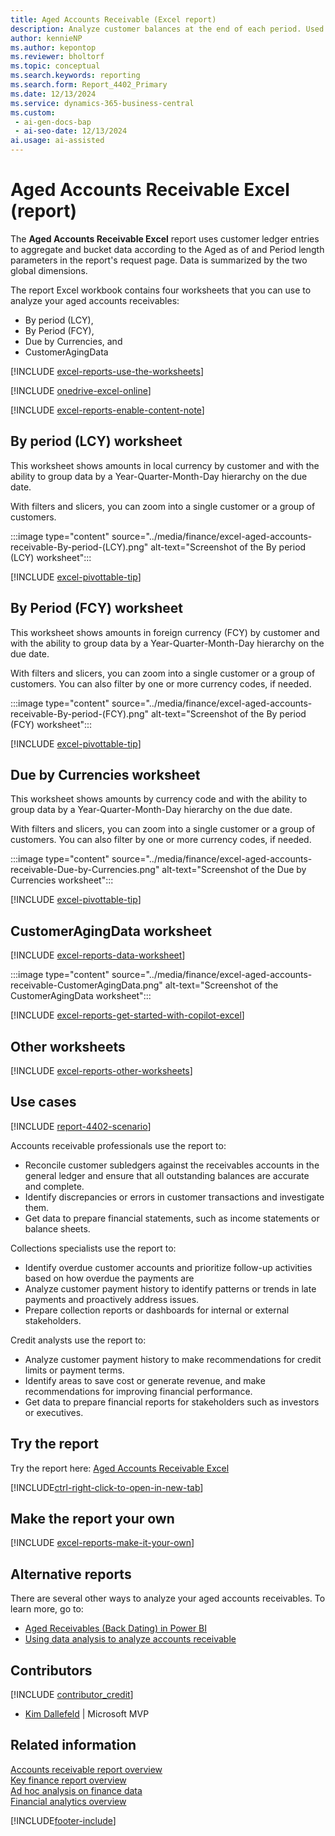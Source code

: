 ```yaml
---
title: Aged Accounts Receivable (Excel report)
description: Analyze customer balances at the end of each period. Used as a gauge to measure the reliability of collectable debts for your customers.
author: kennieNP
ms.author: kepontop
ms.reviewer: bholtorf
ms.topic: conceptual
ms.search.keywords: reporting
ms.search.form: Report_4402_Primary
ms.date: 12/13/2024
ms.service: dynamics-365-business-central
ms.custom:
 - ai-gen-docs-bap
 - ai-seo-date: 12/13/2024
ai.usage: ai-assisted
---
```


# Aged Accounts Receivable Excel (report)

The **Aged Accounts Receivable Excel** report uses customer ledger entries to aggregate and bucket data according to the Aged as of and Period length parameters in the report's request page. Data is summarized by the two global dimensions.

The report Excel workbook contains four worksheets that you can use to analyze your aged accounts receivables:

- By period (LCY),
- By Period (FCY),
- Due by Currencies, and
- CustomerAgingData

[!INCLUDE [excel-reports-use-the-worksheets](../includes/excel-reports-use-the-worksheets.md)]

[!INCLUDE [onedrive-excel-online](../includes/onedrive-excel-online.md)]

[!INCLUDE [excel-reports-enable-content-note](../includes/excel-reports-enable-content-note.md)]

## By period (LCY) worksheet

This worksheet shows amounts in local currency by customer and with the ability to group data by a Year-Quarter-Month-Day hierarchy on the due date.

With filters and slicers, you can zoom into a single customer or a group of customers.

:::image type="content" source="../media/finance/excel-aged-accounts-receivable-By-period-(LCY).png" alt-text="Screenshot of the By period (LCY) worksheet":::

[!INCLUDE [excel-pivottable-tip](../includes/excel-pivottable-tip.md)]

## By Period (FCY) worksheet

This worksheet shows amounts in foreign currency (FCY) by customer and with the ability to group data by a Year-Quarter-Month-Day hierarchy on the due date.

With filters and slicers, you can zoom into a single customer or a group of customers. You can also filter by one or more currency codes, if needed.

:::image type="content" source="../media/finance/excel-aged-accounts-receivable-By-period-(FCY).png" alt-text="Screenshot of the By period (FCY) worksheet":::

[!INCLUDE [excel-pivottable-tip](../includes/excel-pivottable-tip.md)]

## Due by Currencies worksheet

This worksheet shows amounts by currency code and with the ability to group data by a Year-Quarter-Month-Day hierarchy on the due date.

With filters and slicers, you can zoom into a single customer or a group of customers. You can also filter by one or more currency codes, if needed.

:::image type="content" source="../media/finance/excel-aged-accounts-receivable-Due-by-Currencies.png" alt-text="Screenshot of the Due by Currencies worksheet":::

[!INCLUDE [excel-pivottable-tip](../includes/excel-pivottable-tip.md)]

## CustomerAgingData worksheet

[!INCLUDE [excel-reports-data-worksheet](../includes/excel-reports-data-worksheet.md)]

:::image type="content" source="../media/finance/excel-aged-accounts-receivable-CustomerAgingData.png" alt-text="Screenshot of the CustomerAgingData worksheet":::

[!INCLUDE [excel-reports-get-started-with-copilot-excel](../includes/excel-reports-get-started-with-copilot-excel.md)]

## Other worksheets

[!INCLUDE [excel-reports-other-worksheets](../includes/excel-reports-other-worksheets.md)]

## Use cases

[!INCLUDE [report-4402-scenario](../includes/report-4402-scenario-include.md)]

<!-- 
Prompt

Below is a report in an ERP system. Provide 3-4 use cases for different personas working with accounts receivables / collection management.
Format like this:    
  
As a <persona>, use the report to    
* use case 1  
* use case 2    

Do not capitalize the persona names. 

## Report name
Aged Accounts Receivables

## Report description
Shows the amount outstanding with customers broken down into time intervals for the overdue time. The report also displays the part of the customers' balance that isn't due and can be shown with or without document details for each customer. This report is the main report for reconciling customer ledger to G/L. Assuming you don't allow direct posting to the accounts used in the customer posting groups' receivables account, this report is a specification of the amounts you find in the G/L.

### What the report does
Shows the amount of outstanding invoices, credit memos and payments for customers.

You can configure report aging to generate three equal length periods as of the specified date (i.e. three preceding months from the end of the current month). The customer's outstanding balance is then calculated for each period, as well as any balances due before or after the three periods. 

Each period can be named from the actual start/end dates, or the total number of days included (i.e. 1 - 31 days).

A total percentage of outstanding amounts are calculated for each date range, to help you easily identify the current state of collectable customer debts.

The report can either show a summed balance for each customer, or a detailed breakdown of each outstanding document for analysis.

### Use cases
Analyse customer balances at the end of each period. Used as a gauge to measure the reliability of collectable debts for your customers.
Allows easy reconciliation of the customer subledger against the receivables account(s) in the general ledger, assuming that direct posting is disabled. 
This report helps businesses manage and analyze their accounts receivable by providing a clear view of which invoices are overdue and by how long. It's particularly useful for credit and collections teams to prioritize follow-ups and improve cash flow management.

Please include your data sources and URLs

-->

Accounts receivable professionals use the report to:

- Reconcile customer subledgers against the receivables accounts in the general ledger and ensure that all outstanding balances are accurate and complete.
- Identify discrepancies or errors in customer transactions and investigate them.
- Get data to prepare financial statements, such as income statements or balance sheets.

Collections specialists use the report to:

- Identify overdue customer accounts and prioritize follow-up activities based on how overdue the payments are
- Analyze customer payment history to identify patterns or trends in late payments and proactively address issues.
- Prepare collection reports or dashboards for internal or external stakeholders.

Credit analysts use the report to:

- Analyze customer payment history to make recommendations for credit limits or payment terms.
- Identify areas to save cost or generate revenue, and make recommendations for improving financial performance.
- Get data to prepare financial reports for stakeholders such as investors or executives.

## Try the report

Try the report here: [Aged Accounts Receivable Excel](https://businesscentral.dynamics.com?report=4402)

[!INCLUDE[ctrl-right-click-to-open-in-new-tab](../includes/ctrl-right-click-to-open-in-new-tab.md)]

## Make the report your own

[!INCLUDE [excel-reports-make-it-your-own](../includes/excel-reports-make-it-your-own.md)]

## Alternative reports

There are several other ways to analyze your aged accounts receivables. To learn more, go to:

- [Aged Receivables (Back Dating) in Power BI](../finance-powerbi-aged-receivables-back-dating.md)
- [Using data analysis to analyze accounts receivable](../ad-hoc-analysis-finance.md#example-finance-accounts-receivable)

## Contributors

[!INCLUDE [contributor_credit](../includes/contributor_credit.md)]

- [Kim Dallefeld](https://www.linkedin.com/in/kim-dallefeld/) | Microsoft MVP

## Related information

[Accounts receivable report overview](../receivables-reports.md)  
[Key finance report overview](../finance-reports.md)  
[Ad hoc analysis on finance data](../ad-hoc-analysis-finance.md)  
[Financial analytics overview](../bi.md)  

[!INCLUDE[footer-include](../includes/footer-banner.md)]